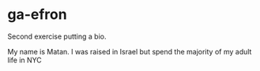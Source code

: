 # ga-efron
Second exercise putting a bio.

My name is Matan. I was raised in Israel but spend the majority of my adult life in NYC

